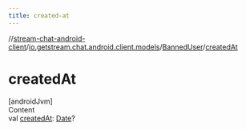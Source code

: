 ```yaml
---
title: created-at
---
```

//[stream-chat-android-client](../../../index.md)/[io.getstream.chat.android.client.models](../index.md)/[BannedUser](index.md)/[createdAt](createdAt.md)



# createdAt  
[androidJvm]  
Content  
val [createdAt](createdAt.md): [Date](https://developer.android.com/reference/kotlin/java/util/Date.html)?  




